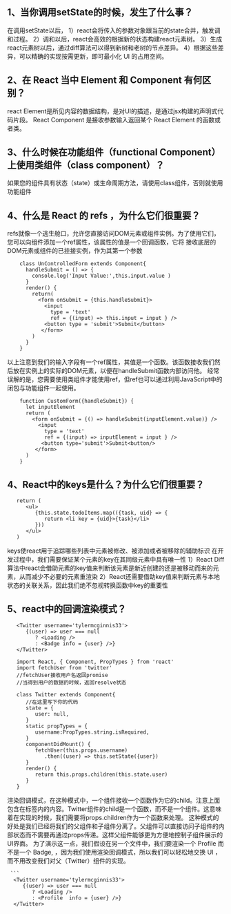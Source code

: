 1、当你调用setState的时候，发生了什么事？
------------
  在调用setState以后，
1）react会将传入的参数对象跟当前的state合并，触发调和过程。
2）调和以后，react会高效的根据新的状态构建react元素树。
3）生成react元素树以后，通过diff算法可以得到新树和老树的节点差异。
4）根据这些差异，可以精确的实现按需更新，即可最小化 UI 的占用空间。

2、在 React 当中 Element 和 Component 有何区别？
------------
react Element是所见内容的数据结构，是对UI的描述，是通过jsx构建的声明式代码片段。
React Component 是接收参数输入返回某个 React Element 的函数或者类。

3、什么时候在功能组件（functional Component）上使用类组件（class component）？
------------

  如果您的组件具有状态（state）或生命周期方法，请使用class组件，否则就使用功能组件

4、什么是 React 的 refs ，为什么它们很重要？
------------
  refs就像一个逃生舱口，允许您直接访问DOM元素或组件实例。为了使用它们，您可以向组件添加一个ref属性，该属性的值是一个回调函数，它将
  接收底层的DOM元素或组件的已挂接实例，作为其第一个参数
  ```
      class UnControlledForm extends Component{
        handleSubmit = () => {
          console.log('Input Value:',this.input.value )
        }
        render() {
          return(
            <form onSubmit = {this.handleSubmit}>
              <input 
                type = 'text'
                ref = {(input) => this.input = input } />
              <button type = 'submit'>Submit</button>
             </form>
          )
        }
      }
  ```
  
  以上注意到我们的输入字段有一个ref属性，其值是一个函数。该函数接收我们然后放在实例上的实际的DOM元素，以便在handleSubmit函数内部访问他。
  经常误解的是，您需要使用类组件才能使用ref，但ref也可以通过利用JavaScript中的闭包与功能组件一起使用。
  
  ```
      function CustomForm({handleSubmit}) {
        let inputElement
        return (
          <form onSubmit = {() => handleSubmit(inputElement.value)} />
            <input 
              type = 'text'
              ref = {(input) => inputElement = input } />
             <button type='submit'>Submit<button/>
           </form>
        )
      }
  ```
  
 4、React中的keys是什么？为什么它们很重要？
------------
   ```
      return (
         <ul>
            {this.state.todoItems.map(({task, uid} => {
               return <li key = {uid}>{task}</li>
            }))
         </ul>
      )
   ```
  keys使react用于追踪哪些列表中元素被修改、被添加或者被移除的辅助标识
  在开发过程中，我们需要保证某个元素的key在其同级元素中具有唯一性
  1）React Diff算法中react会借助元素的key值来判断该元素是新近创建的还是被移动而来的元素，从而减少不必要的元素重渲染
  2）React还需要借助key值来判断元素与本地状态的关联关系，因此我们绝不忽视转换函数中key的重要性
  
 5、react中的回调渲染模式？
------------
   ```
      <Twitter username='tylermcginnis33'>
         {(user) => user === null
            ? <Loading />
            : <Badge info = {user} />}
      </Twitter>
   ```
   ```
      import React, { Component, PropTypes } from 'react'
      import fetchUser from 'twitter'
      //fetchUser接收用户名返回promise
      //当得到用户的数据的时候，返回resolve状态
      
      class Twitter extends Component{
         //在这里写下你的代码
         state = {
            user: null,
         }
         static propTypes = {
            username:PropTypes.string.isRequired,
         }
         componentDidMount() {
            fetchUser(this.props.username)
               .then((user) => this.setState({user})
         }
         render() {
            return this.props.children(this.state.user)
         }
      }
   ```
   渲染回调模式，在这种模式中，一个组件接收一个函数作为它的child。注意上面包含在标签内的内容。Twitter组件的child是一个函数，而不是一个组件。这意味着在实现的时候，我们需要将props.children作为一个函数来处理。
   这种模式的好处是我们已经将我们的父组件和子组件分离了。父组件可以直接访问子组件的内部状态而不需要再通过props传递。这样父组件能够更为方便地控制子组件展示的UI界面。
   为了演示这一点，我们假设在另一个文件中，我们要渲染一个 Profile 而不是一个 Badge, ，因为我们使用渲染回调模式，所以我们可以轻松地交换 UI ，而不用改变我们对父（Twitter）组件的实现。
   
     ```
      <Twitter username='tylermcginnis33'>
         {(user) => user === null
            ? <Loading />
            : <Profile  info = {user} />}
      </Twitter>
   ``` 

  
